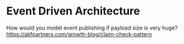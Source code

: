 # Event Driven Architecture

How would you model event publishing if payload size is very huge?
https://akfpartners.com/growth-blog/claim-check-pattern